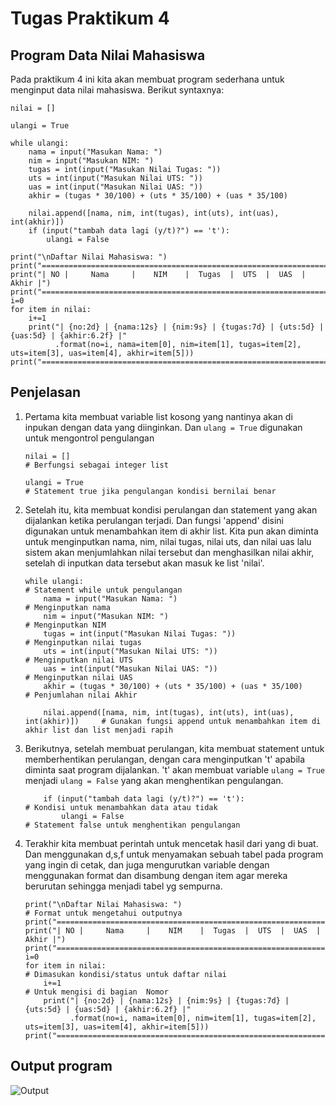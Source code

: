 # Tugas Praktikum 4 

## Program Data Nilai Mahasiswa 
Pada praktikum 4 ini kita akan membuat program sederhana untuk menginput data nilai mahasiswa. Berikut syntaxnya:
```
nilai = []                                                                    

ulangi = True                                                                 

while ulangi:                                                                 
    nama = input("Masukan Nama: ")                                            
    nim = input("Masukan NIM: ")                                              
    tugas = int(input("Masukan Nilai Tugas: "))                               
    uts = int(input("Masukan Nilai UTS: "))                                   
    uas = int(input("Masukan Nilai UAS: "))                                   
    akhir = (tugas * 30/100) + (uts * 35/100) + (uas * 35/100)                

    nilai.append([nama, nim, int(tugas), int(uts), int(uas), int(akhir)])     
    if (input("tambah data lagi (y/t)?") == 't'):                             
        ulangi = False                                                        

print("\nDaftar Nilai Mahasiswa: ")                                            
print("====================================================================")
print("| NO |     Nama     |    NIM    |  Tugas  |  UTS  |  UAS  |  Akhir |")
print("====================================================================")
i=0
for item in nilai:                                                        
    i+=1
    print("| {no:2d} | {nama:12s} | {nim:9s} | {tugas:7d} | {uts:5d} | {uas:5d} | {akhir:6.2f} |"
          .format(no=i, nama=item[0], nim=item[1], tugas=item[2], uts=item[3], uas=item[4], akhir=item[5]))
print("====================================================================")
```

## Penjelasan 
1. Pertama kita membuat variable list kosong yang nantinya akan di inpukan dengan data yang diinginkan. Dan ```ulang = True``` digunakan untuk mengontrol pengulangan 
   ```
   nilai = []                                                                    # Berfungsi sebagai integer list

   ulangi = True                                                                 # Statement true jika pengulangan kondisi bernilai benar
   ```
2. Setelah itu, kita membuat kondisi perulangan dan statement yang akan dijalankan ketika perulangan terjadi. Dan fungsi 'append' disini digunakan untuk menambahkan item di akhir list. Kita pun akan diminta untuk menginputkan nama, nim, nilai tugas, nilai uts, dan nilai uas lalu sistem akan menjumlahkan nilai tersebut dan menghasilkan nilai akhir, setelah di inputkan data tersebut akan masuk ke list 'nilai'.  
   ```
   while ulangi:                                                                 # Statement while untuk pengulangan
       nama = input("Masukan Nama: ")                                            # Menginputkan nama
       nim = input("Masukan NIM: ")                                              # Menginputkan NIM
       tugas = int(input("Masukan Nilai Tugas: "))                               # Menginputkan nilai tugas
       uts = int(input("Masukan Nilai UTS: "))                                   # Menginputkan nilai UTS
       uas = int(input("Masukan Nilai UAS: "))                                   # Menginputkan nilai UAS
       akhir = (tugas * 30/100) + (uts * 35/100) + (uas * 35/100)                # Penjumlahan nilai Akhir

       nilai.append([nama, nim, int(tugas), int(uts), int(uas), int(akhir)])     # Gunakan fungsi append untuk menambahkan item di akhir list dan list menjadi rapih
   ```
3. Berikutnya, setelah membuat perulangan, kita membuat statement untuk memberhentikan perulangan, dengan cara menginputkan 't' apabila diminta saat program dijalankan. 't' akan membuat variable ```ulang = True``` menjadi ```ulang = False``` yang akan menghentikan pengulangan.
   ```
       if (input("tambah data lagi (y/t)?") == 't'):                             # Kondisi untuk menambahkan data atau tidak
           ulangi = False                                                        # Statement false untuk menghentikan pengulangan
   ```
4. Terakhir kita membuat perintah untuk mencetak hasil dari yang di buat. Dan menggunakan d,s,f untuk menyamakan sebuah tabel pada program yang ingin di cetak, dan juga mengurutkan variable dengan menggunakan format dan disambung dengan item agar mereka berurutan sehingga menjadi tabel yg sempurna.
   ```
   print("\nDaftar Nilai Mahasiswa: ")                                           # Format untuk mengetahui outputnya
   print("====================================================================")
   print("| NO |     Nama     |    NIM    |  Tugas  |  UTS  |  UAS  |  Akhir |")
   print("====================================================================")
   i=0
   for item in nilai:                                                            # Dimasukan kondisi/status untuk daftar nilai
       i+=1                                                                      # Untuk mengisi di bagian  Nomor                          
       print("| {no:2d} | {nama:12s} | {nim:9s} | {tugas:7d} | {uts:5d} | {uas:5d} | {akhir:6.2f} |"
             .format(no=i, nama=item[0], nim=item[1], tugas=item[2], uts=item[3], uas=item[4], akhir=item[5]))
   print("====================================================================")
   ```

## Output program
![Output](https://user-images.githubusercontent.com/56240483/69316251-fb46a880-0c6a-11ea-9d66-001fd98c730b.png)

